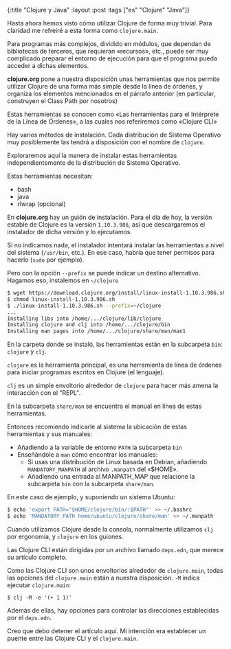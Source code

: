 {:title "Clojure y Java"
 :layout :post
 :tags ["es" "Clojure" "Java"]}

Hasta ahora hemos visto cómo utilizar Clojure de forma muy
trivial. Para claridad me refreiré a esta forma como `clojure.main`.

Para programas más complejos, dividido en módulos, que dependan de
bibliotecas de terceros, que requieran «recursos», etc., puede ser muy
complicado preparar el entorno de ejecución para que el programa pueda
acceder a dichas elementos.

**clojure.org** pone a nuestra disposición unas herramientas que nos
permite utilizar Clojure de una forma más simple desde la línea de
órdenes, y organiza los elementos mencionados en el párrafo anterior
(en particular, construyen el Class Path por nosotros)

Estas herramientas se conocen como «Las herramientas para el
Intérprete de la Línea de Órdenes», a las cuales nos referiremos como
«Clojure CLI»

Hay varios métodos de instalación. Cada distribución de Sistema
Operativo muy posiblemente las tendrá a disposición con el nombre de
`clojure`.

Exploraremos aquí la manera de instalar estas herramientas
independientemente de la distribución de Sistema Operativo.

Estas herramientas necesitan:

 - bash
 - java
 - rlwrap (opcional)

En **clojure.org** hay un guión de instalación. Para el día de hoy, la
versión estable de Clojure es la versión `1.10.3.986`, así que
descargaremos el instalador de dicha versión y lo ejecutamos.

Si no indicamos nada, el instalador intentará instalar las
herramientas a nivel del sistema (`/usr/bin`, etc.). En ese caso,
habría que tener permisos para hacerlo (`sudo` por ejemplo).

Pero con la opción `--prefix` se puede indicar un destino
alternativo. Hagamos eso, instalemos en `~/clojure`

```bash
$ wget https://download.clojure.org/install/linux-install-1.10.3.986.sh
$ chmod linux-install-1.10.3.986.sh
$ ./linux-install-1.10.3.986.sh --prefix=~/clojure
...
Installing libs into /home/.../clojure/lib/clojure
Installing clojure and clj into /home/.../clojure/bin
Installing man pages into /home/.../clojure/share/man/man1
```

En la carpeta donde se instaló, las herramientas están en la
 subcarpeta `bin`: `clojure` y `clj`.

`clojure` es la herramienta principal, es una herramienta de línea de
órdenes para iniciar programas escritos en Clojure (el lenguaje).

`clj` es un simple envoltorio alrededor de `clojure` para hacer más
amena la interacción con el "REPL".

En la subcarpeta `share/man` se encuentra el manual en línea de estas
herramientas.

Entonces recomiendo indicarle al sistema la ubicación de estas
herramientas y sus manuales:

 - Añadiendo a la variable de entorno `PATH` la subcarpeta `bin`
 - Enseñándole a `man` cómo encontrar los manuales:
   - Si usas una distribución de Linux basada en Debian, añadiendo
     `MANDATORY_MANPATH` al archivo `.manpath` del «$HOME».
   - Añadiendo una entrada al MANPATH\_MAP que relacione la subcarpeta
     `bin` con la subcarpeta `share/man`.
 
En este caso de ejemplo, y suponiendo un sistema Ubuntu:
 
 ```bash
$ echo 'export PATH="$HOME/clojure/bin/:$PATH"' >> ~/.bashrc
$ echo 'MANDATORY_PATH home/ubuntu/clojure/share/man' >> ~/.manpath
```

Cuando utilizamos Clojure desde la consola, normalmente utilizamos
`clj` por ergonomía, y `clojure` en los guiones.

Las Clojure CLI están dirigidas por un archivo llamado `deps.edn`, que
merece su artículo completo.

Como las Clojure CLI son unos envoltorios alrededor de `clojure.main`,
todas las opciones del `clojure.main` están a nuestra
disposición. `-M` indica ejecutar `clojure.main`:

```Shell
$ clj -M -e '(+ 1 1)'
```

Además de ellas, hay opciones para controlar las
direcciones establecidas por el `deps.edn`.

Creo que debo detener el artículo aquí. Mi intención era establecer un
puente entre las Clojure CLI y el `clojure.main`.
